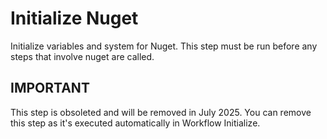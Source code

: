 # Initialize Nuget

Initialize variables and system for Nuget. This step must be run before any steps that involve nuget are called.

## IMPORTANT

This step is obsoleted and will be removed in July 2025.
You can remove this step as it's executed automatically in Workflow Initialize.
